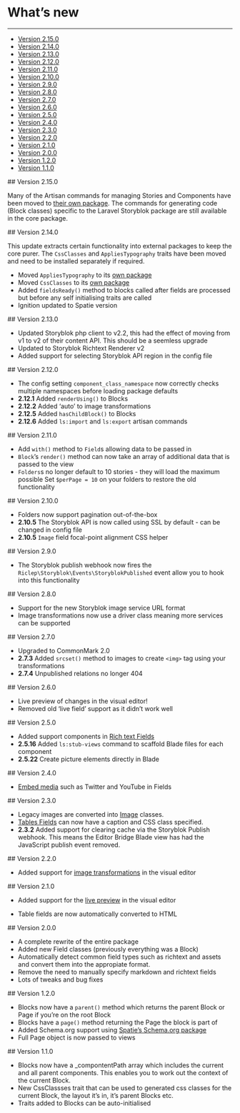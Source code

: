 # What’s new

---


- [Version 2.15.0](#2-15-0)
- [Version 2.14.0](#2-14-0)
- [Version 2.13.0](#2-13-0)
- [Version 2.12.0](#2-12-0)
- [Version 2.11.0](#2-11-0)
- [Version 2.10.0](#2-10-0)
- [Version 2.9.0](#2-9-0)
- [Version 2.8.0](#2-8-0)
- [Version 2.7.0](#2-7-0)
- [Version 2.6.0](#2-6-0)
- [Version 2.5.0](#2-5-0)
- [Version 2.4.0](#2-4-0)
- [Version 2.3.0](#2-3-0)
- [Version 2.2.0](#2-2-0)
- [Version 2.1.0](#2-1-0)
- [Version 2.0.0](#2-0-0)
- [Version 1.2.0](#1-2-0)
- [Version 1.1.0](#1-1-0)


<a name="2-15-0">
## Version 2.15.0
</a>

Many of the Artisan commands for managing Stories and Components have been moved to [their own package](/{{route}}/{{version}}/cli). The commands for generating code (Block classes) specific to the Laravel Storyblok package are still available in the core package.

<a name="2-14-0">
## Version 2.14.0
</a>

This update extracts certain functionality into external packages to keep the core purer. The `CssClasses` and `AppliesTypography` traits have been moved and need to be installed separately if required.

- Moved `AppliesTypography` to its [own package](https://github.com/RicLeP/laravel-storyblok-typography)
- Moved `CssClasses` to its [own package](https://github.com/RicLeP/laravel-storyblok-css)
- Added `fieldsReady()` method to blocks called after fields are processed but before any self initialising traits are called
- Ignition updated to Spatie version


<a name="2-13-0">
## Version 2.13.0
</a>

- Updated Storyblok php client to v2.2, this had the effect of moving from v1 to v2 of their content API. This should be a seemless upgrade
- Updated to Storyblok Richtext Renderer v2
- Added support for selecting Storyblok API region in the config file


<a name="2-12-0">
## Version 2.12.0
</a>

- The config setting `component_class_namespace` now correctly checks multiple namespaces before loading package defaults
- **2.12.1** Added `renderUsing()` to Blocks
- **2.12.2** Added ‘auto’ to image transformations
- **2.12.5** Added `hasChildBlock()` to Blocks
- **2.12.6** Added `ls:import` and `ls:export` artisan commands


<a name="2-11-0">
## Version 2.11.0
</a>

- Add `with()` method to `Field`s allowing data to be passed in
- `Block`’s `render()` method can now take an array of additional data that is passed to the view
- `Folders`s no longer default to 10 stories - they will load the maximum possible Set `$perPage = 10` on your folders to restore the old functionality 


<a name="2-10-0">
## Version 2.10.0
</a>

- Folders now support pagination out-of-the-box
- **2.10.5** The Storyblok API is now called using SSL by default - can be changed in config file
- **2.10.5** `Image` field focal-point alignment CSS helper

<a name="2-9-0">
## Version 2.9.0
</a>

- The Storyblok publish webhook now fires the `Riclep\Storyblok\Events\StoryblokPublished` event allow you to hook into this functionality


<a name="2-8-0">
## Version 2.8.0
</a>

- Support for the new Storyblok image service URL format
- Image transformations now use a driver class meaning more services can be supported


<a name="2-7-0">
## Version 2.7.0
</a>

- Upgraded to CommonMark 2.0
- **2.7.3** Added `srcset()` method to images to create `<img>` tag using your transformations
- **2.7.4** Unpublished relations no longer 404


<a name="2-6-0">
## Version 2.6.0
</a>

- Live preview of changes in the visual editor!
- Removed old ‘live field’ support as it didn’t work well

<a name="2-5-0">
## Version 2.5.0
</a>

- Added support components in [Rich text Fields](/{{route}}/{{version}}/fields) 
- **2.5.16** Added `ls:stub-views` command to scaffold Blade files for each component
- **2.5.22** Create picture elements directly in Blade

<a name="2-4-0">
## Version 2.4.0
</a>

- [Embed media](/{{route}}/{{version}}/embedding-media) such as Twitter and YouTube in Fields


<a name="2-3-0">
## Version 2.3.0
</a>

- Legacy images are converted into [Image](/{{route}}/{{version}}/images) classes.
- [Tables Fields](/{{route}}/{{version}}/fields#table-field) can now have a caption and CSS class specified.
- **2.3.2** Added support for clearing cache via the Storyblok Publish webhook. This means the Editor Bridge Blade view has had the JavaScript publish event removed.


<a name="2-2-0">
## Version 2.2.0
</a>

- Added support for [image transformations](/{{route}}/{{version}}/images) in the visual editor


<a name="2-1-0">
## Version 2.1.0
</a>

- Added support for the [live preview](/{{route}}/{{version}}/linking-the-visual-editor#live-view) in the visual editor

- Table fields are now automatically converted to HTML

<a name="2-0-0">
## Version 2.0.0
</a>

- A complete rewrite of the entire package
- Added new Field classes (previously everything was a Block)
- Automatically detect common field types such as richtext and assets and convert them into the appropiate format.
- Remove the need to manually specify markdown and richtext fields
- Lots of tweaks and bug fixes

<a name="1-2-0">
## Version 1.2.0
</a>

- Blocks now have a `parent()` method which returns the parent Block or Page if you’re on the root Block
- Blocks have a `page()` method returning the Page the block is part of
- Added Schema.org support using [Spatie’s Schema.org package](https://github.com/spatie/schema-org)
- Full Page object is now passed to views


<a name="1-1-0">
## Version 1.1.0
</a>

- Blocks now have a _compontentPath array which includes the current and all parent components. This enables you to work out the context of the current Block.
- New CssClassses trait that can be used to generated css classes for the current Block, the layout it’s in, it’s parent Blocks etc.
- Traits added to Blocks can be auto-initialised


